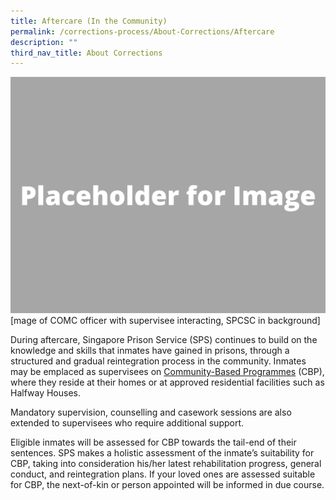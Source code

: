 ```yaml
---
title: Aftercare (In the Community)
permalink: /corrections-process/About-Corrections/Aftercare
description: ""
third_nav_title: About Corrections
---
```

![](/images/Placeholder%20for%20Image.png)
[mage of COMC officer with supervisee interacting, SPCSC in background]

During aftercare, Singapore Prison Service (SPS) continues to build on the knowledge and skills that inmates have gained in prisons, through a structured and gradual reintegration process in the community. Inmates may be emplaced as supervisees on [Community-Based Programmes](/corrections-process/community-transition/cbp) (CBP), where they reside at their homes or at approved residential facilities such as Halfway Houses. 

Mandatory supervision, counselling and casework sessions are also extended to supervisees who require additional support.

Eligible inmates will be assessed for CBP towards the tail-end of their sentences. SPS makes a holistic assessment of the inmate’s suitability for CBP, taking into consideration his/her latest rehabilitation progress, general conduct, and reintegration plans. If your loved ones are assessed suitable for CBP, the next-of-kin or person appointed will be informed in due course.